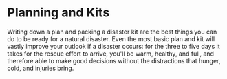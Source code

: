 # Planning and Kits

Writing down a plan and packing a disaster kit are the best things you can do to be ready for a natural disaster. Even the most basic plan and kit will vastly improve your outlook if a disaster occurs: for the three to five days it takes for the rescue effort to arrive, you'll be warm, healthy, and full, and therefore able to make good decisions without the distractions that hunger, cold, and injuries bring. 



